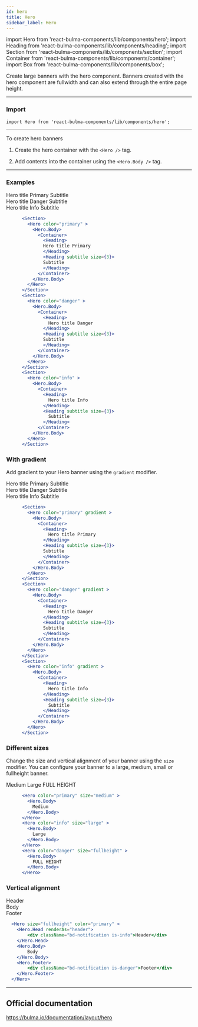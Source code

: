 ```yaml
---
id: hero
title: Hero
sidebar_label: Hero
---
```

import Hero from 'react-bulma-components/lib/components/hero';
import Heading from 'react-bulma-components/lib/components/heading';
import Section from 'react-bulma-components/lib/components/section';
import Container from 'react-bulma-components/lib/components/container';
import Box from 'react-bulma-components/lib/components/box';

Create large banners with the hero component. Banners created with the hero component are fullwidth and can also extend through the entire page height.



---

### **Import**


```shell
import Hero from 'react-bulma-components/lib/components/hero';
```

---

To create hero banners

  1.  Create the hero container with the ```<Hero />``` tag.

  2.  Add contents into the container using the ```<Hero.Body />``` tag.

---


### **Examples**

<div>
      <Section>
        <Hero color="primary" >
          <Hero.Body>
            <Container>
              <Heading>
              Hero title Primary
              </Heading>
              <Heading subtitle size={3}>
              Subtitle
              </Heading>
            </Container>
          </Hero.Body>
        </Hero>
      </Section>
      <Section>
        <Hero color="danger" >
          <Hero.Body>
            <Container>
              <Heading>
                Hero title Danger
              </Heading>
              <Heading subtitle size={3}>
              Subtitle
              </Heading>
            </Container>
          </Hero.Body>
        </Hero>
      </Section>
      <Section>
        <Hero color="info" >
          <Hero.Body>
            <Container>
              <Heading>
                Hero title Info
              </Heading>
              <Heading subtitle size={3}>
                Subtitle
              </Heading>
            </Container>
          </Hero.Body>
        </Hero>
      </Section>
</div>




```jsx
      <Section>
        <Hero color="primary" >
          <Hero.Body>
            <Container>
              <Heading>
              Hero title Primary
              </Heading>
              <Heading subtitle size={3}>
              Subtitle
              </Heading>
            </Container>
          </Hero.Body>
        </Hero>
      </Section>
      <Section>
        <Hero color="danger" >
          <Hero.Body>
            <Container>
              <Heading>
                Hero title Danger
              </Heading>
              <Heading subtitle size={3}>
              Subtitle
              </Heading>
            </Container>
          </Hero.Body>
        </Hero>
      </Section>
      <Section>
        <Hero color="info" >
          <Hero.Body>
            <Container>
              <Heading>
                Hero title Info
              </Heading>
              <Heading subtitle size={3}>
                Subtitle
              </Heading>
            </Container>
          </Hero.Body>
        </Hero>
      </Section>

```


### **With gradient**

Add gradient to your Hero banner using the `gradient` modifier.

  <div>
      <Section>
        <Hero color="primary" gradient >
          <Hero.Body>
            <Container>
              <Heading>
                Hero title Primary
              </Heading>
              <Heading subtitle size={3}>
              Subtitle
              </Heading>
            </Container>
          </Hero.Body>
        </Hero>
      </Section>
      <Section>
        <Hero color="danger" gradient >
          <Hero.Body>
            <Container>
              <Heading>
                Hero title Danger
              </Heading>
              <Heading subtitle size={3}>
              Subtitle
              </Heading>
            </Container>
          </Hero.Body>
        </Hero>
      </Section>
      <Section>
        <Hero color="info" gradient >
          <Hero.Body>
            <Container>
              <Heading>
                Hero title Info
              </Heading>
              <Heading subtitle size={3}>
                Subtitle
              </Heading>
            </Container>
          </Hero.Body>
        </Hero>
      </Section>
</div>



```jsx
      <Section>
        <Hero color="primary" gradient >
          <Hero.Body>
            <Container>
              <Heading>
                Hero title Primary
              </Heading>
              <Heading subtitle size={3}>
              Subtitle
              </Heading>
            </Container>
          </Hero.Body>
        </Hero>
      </Section>
      <Section>
        <Hero color="danger" gradient >
          <Hero.Body>
            <Container>
              <Heading>
                Hero title Danger
              </Heading>
              <Heading subtitle size={3}>
              Subtitle
              </Heading>
            </Container>
          </Hero.Body>
        </Hero>
      </Section>
      <Section>
        <Hero color="info" gradient >
          <Hero.Body>
            <Container>
              <Heading>
                Hero title Info
              </Heading>
              <Heading subtitle size={3}>
                Subtitle
              </Heading>
            </Container>
          </Hero.Body>
        </Hero>
      </Section>
```



### **Different sizes**

Change the size and vertical alignment of your banner using the ```size``` modifier. You can configure your banner to a large, medium, small or fullheight banner.

<div>
    <Section>
      <Hero color="primary" size="medium" >
        <Hero.Body>
          Medium
        </Hero.Body>
      </Hero>
      <Hero color="info" size="large" >
        <Hero.Body>
          Large
        </Hero.Body>
      </Hero>
      <Hero color="danger" size="fullheight" >
        <Hero.Body>
          FULL HEIGHT
        </Hero.Body>
      </Hero>
    </Section>
</div>



```jsx
      <Hero color="primary" size="medium" >
        <Hero.Body>
          Medium
        </Hero.Body>
      </Hero>
      <Hero color="info" size="large" >
        <Hero.Body>
          Large
        </Hero.Body>
      </Hero>
      <Hero color="danger" size="fullheight" >
        <Hero.Body>
          FULL HEIGHT
        </Hero.Body>
      </Hero>
```
  

### **Vertical alignment**


<div>
 <Section>
  <Hero size="fullheight" color="primary" >
    <Hero.Head renderAs="header">
        <div className="bd-notification is-info">Header</div>
    </Hero.Head>
    <Hero.Body>
        Body
    </Hero.Body>
    <Hero.Footer>
        <div className="bd-notification is-danger">Footer</div>
    </Hero.Footer>
  </Hero>
  </Section>
</div>



```jsx
  <Hero size="fullheight" color="primary" >
    <Hero.Head renderAs="header">
        <div className="bd-notification is-info">Header</div>
    </Hero.Head>
    <Hero.Body>
        Body
    </Hero.Body>
    <Hero.Footer>
        <div className="bd-notification is-danger">Footer</div>
    </Hero.Footer>
  </Hero>
```


----
  
## Official documentation

https://bulma.io/documentation/layout/hero